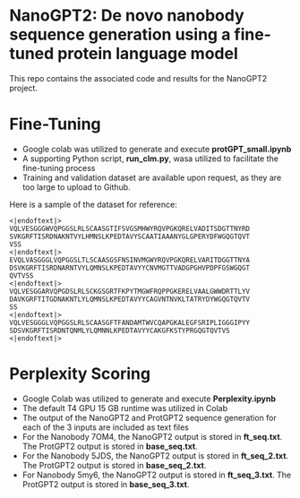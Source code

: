 # NanoGPT2: De novo nanobody sequence generation using a fine-tuned protein language model
This repo contains the associated code and results for the NanoGPT2 project.

# Fine-Tuning
- Google colab was utilized to generate and execute **protGPT_small.ipynb**
- A supporting Python script, **run_clm.py**, wasa utilized to facilitate the fine-tuning process
- Training and validation dataset are available upon request, as they are too large to upload to Github.

Here is a sample of the dataset for reference:
```
<|endoftext|>
VQLVESGGGWVQPGGSLRLSCAASGTIFSVGSMHWYRQVPGKQRELVADITSDGTTNYRD
SVKGRFTISRDNAKNTVYLHMNSLKPEDTAVYSCAATIAAANYGLGPERYDFWGQGTQVT
VSS
<|endoftext|>
EVQLVASGGGLVQPGGSLTLSCAASGSFNSINVMGWYRQVPGKQRELVARITDGGTTNYA
DSVKGRFTISRDNARNTVYLQMNSLKPEDTAVYYCNVMGTTVADGPGHVPDPFGSWGQGT
QVTVSS
<|endoftext|>
VQLVESGGARVQPGDSLRLSCKGSGRTFKPYTMGWFRQPPGKERELVAALGWWDRTTLYV
DAVKGRFTITGDNAKNTLYLQMNSLKPEDTAVYYCAGVNTNVKLTATRYDYWGQGTQVTV
SS
<|endoftext|>
VQLVESGGGLVQPGGSLRLSCAASGFTFANDAMTWVCQAPGKALEGFSRIPLIGGGIPYY
SDSVKGRFTISRDNTQNMLYLQMNNLKPEDTAVYYCAKGFKSTYPRGQGTQVTVS
<|endoftext|>
```

# Perplexity Scoring
- Google Colab was utilized to generate and execute **Perplexity.ipynb**
- The default T4 GPU 15 GB runtime was utilized in Colab
- The output of the NanoGPT2 and ProtGPT2 sequence generation for each of the 3 inputs are included as text files
- For the Nanobody 7OM4, the NanoGPT2 output is stored in **ft_seq.txt**. The ProtGPT2 output is stored in **base_seq.txt**.
- For the Nanobody 5JDS, the NanoGPT2 output is stored in **ft_seq_2.txt**. The ProtGPT2 output is stored in **base_seq_2.txt**.
- For Nanobody 5my6, the NanoGPT2 output is stored in **ft_seq_3.txt**. The ProtGPT2 output is stored in **base_seq_3.txt**.
